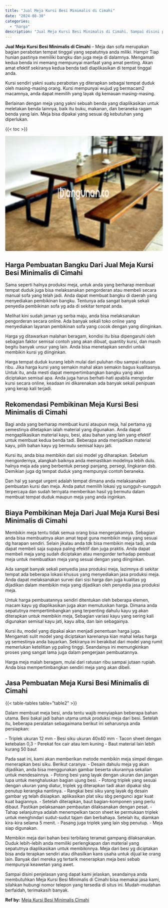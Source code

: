 ```yaml
---
title: "Jual Meja Kursi Besi Minimalis di Cimahi"
date: "2024-08-30"
categories: 
  - "harga"
description: "Jual Meja Kursi Besi Minimalis di Cimahi. Sampai disini penjelasan yang dapat kami jelaskan, seandainya anda membutuhkan Meja Kursi Besi Minimalis di Cimahi..."
---
```


**Jual Meja Kursi Besi Minimalis di Cimahi** – Meja dan sofa merupakan bagian perabotan tempat tinggal yang sepatutnya anda miliki. Hampir Tiap hunian pastinya memiliki bangku dan juga meja di dalamnya. Mengamati kedua benda ini memang mempunyai manfaat yang amat penting. Akan amat efektif sekiranya kedua benda tadi diaplikasikan di tempat tinggal anda.

Kursi sendiri yakni suatu perabotan yg diterapkan sebagai tempat duduk oleh masing-masing orang. Kursi mempunyai wujud yg bermacam2 macamnya, anda dapat memilih yang layak dg kemauan masing-masing.

Berlainan dengan meja yang yakni sebuah benda yang diaplikasikan untuk meletakan benda lainnya, baik itu buku, makanan, dan beraneka ragam benda yang lain. Meja bisa dipakai yang sesuai dg kebutuhan yang diperlukan.

{{< toc >}}

![Jual Meja Kursi Besi Minimalis di Cimahi](/images/jual-meja-besi-murah19.png)

## Harga Pembuatan Bangku Dari Jual Meja Kursi Besi Minimalis di Cimahi

Sama seperti halnya produksi meja, untuk anda yang berharap membuat tempat duduk juga bisa melaksanakan pengorderan atau membeli secara manual sofa yang telah jadi. Anda dapat membuat bangku di daerah yang menyediakan pembikinan bangku. Tentunya ada sangat banyak sekali penyedia pembikinan sofa yg ada di sekitar tempat anda.

Melihat kini sudah jaman yg serba maju, anda bisa melaksanakan pengorderan secara online. Ada banyak sekali toko online yang menyediakan layanan pembikinan sofa yang cocok dengan yang diinginkan.

Harga yg ditawarkan malahan beragam, kondisi itu bisa dipengaruhi oleh sebagian faktor semisal contoh yang akan dibuat, quantity kursi, dan masih begitu banyak unsur yang lain. Anda bisa menetapkan sendiri untuk membikin kursi yg diinginkan.

Harga tempat duduk kurang lebih mulai dari puluhan ribu sampai ratusan ribu. Jika harga kursi yang semakin mahal akan semakin bagus kualitasnya. Untuk itu, anda mesti dapat mempertimbangkan bangku yang akan diciptakan semisal apa. Anda juga harus berhati-hati apabila mengorder kursi secara online, keadaan ini dikarenakan ada banyak sekali penipuan yang kerap kali terjadi.

## Rekomendasi Pembikinan Meja Kursi Besi Minimalis di Cimahi

Bagi anda yang berharap membuat kursi ataupun meja, hal pertama yg semestinya ditetapkan ialah material yang digunakan. Anda dapat mengaplikasikan material kayu, besi, atau bahan yang lain yang efektif untuk membuat kedua benda tadi. Beberapa anda menjadikan material kayu, pilih bahan kayu yg bermutu semisal kayu jati.

Kursi itu, anda bisa membikin dari sisi model yg diharapkan. Sebelum mengordernya, alangkah baiknya anda memastikan modelnya lebih dulu. halnya meja ada yang berbentuk persegi panjang, persegi, lingkaran dsb. Demikian juga dg tempat duduk yang mempunyai contoh beraneka.

Dan hal yg sangat urgent adalah tempat dimana anda melaksanakan pembuatan kursi dan meja. Anda patut memilih lokasi yg sungguh-sungguh terpercaya dan sudah ternyata memberikan hasil yg bermutu dalam membuat tempat duduk maupun meja yang anda inginkan.

## Biaya Pembikinan Meja Dari Jual Meja Kursi Besi Minimalis di Cimahi

Membikin meja tentu tidak semua orang bisa mengerjakannya. Sebagian anda bisa membuatnya akan amat tepat guna membikin meja yang sesuai dg harapan sendiri. Selain jikalau anda tdk bisa membikin meja tadi, anda dapat membeli saja supaya paling efektif dan juga praktis. Anda dapat membeli meja yang sudah diciptakan atau mengorder terhadap pembuat meja untuk membuatkan meja yang sesuai dengan yang diinginkan.

Ada sangat banyak sekali penyedia jasa produksi meja, lazimnya di sekitar tempat ada beberapa lokasi khusus yang menyediakan jasa produksi meja. Anda dapat melaksanakan survei dari sisi harga dan juga kualitas yg dijadikan dalam membikin meja yang dijadikan oleh penyedia jasa produksi meja.

Untuk harga pembuatannya sendiri ditentukan oleh beberapa elemen, macam kayu yg diaplikasikan juga akan memutuskan harga. Dimana anda sepatutnya mempertimbangkan yang terpenting dahulu kayu yg akan diterapkan untuk membikin meja, Sebagian variasi kayu yang sering kali digunakan semisal kayu jati, kayu alba, dan lain sebagainya.

Kursi itu, model yang dipakai akan menjadi penentuan harga juga. Mengamati sulit model yang diciptakan karenanya kian mahal kelas harga yg semestinya anda bayarkan. Sekiranya ini berakibat dari model yang rumit memerlukan ketelitian yg paling tinggi. Seandainya ini memungkinkan proses yang sangat lama juga dalam pengerjaan pembuatannya.

Harga meja malah beragam, mulai dari ratusan ribu sampai jutaan rupiah. Anda bisa mempertimbangkan sendiri meja yang akan dibeli.

## Jasa Pembuatan Meja Kursi Besi Minimalis di Cimahi

{{< table-tables table="table2" >}}

Dalam membuat meja besi, anda tentu wajib menyiapkan beberapa bahan utama. Besi bakal jadi bahan utama untuk produksi meja dari besi. Setelah itu, beberapa peralatan sebagaimana berikut ini seharusnya anda persiapkan:

\- Triplek ukuran 12 mm - Besi siku ukuran 40x40 mm - Tacon sheet dengan ketebalan 0,3 - Perekat fox cair atau lem kuning - Baut material lain lebih kurang 50 baut

Pada saat ini, kami akan memberikan metode membikin meja simpel dengan menerapkan besi siku. Berikut caranya: - Desain dahulu meja yg akan dijadikan, anda bisa menggunakan gambar beserta ukurannya sekalian untuk mendesainnya. - Potong besi yang layak dengan ukuran dan jangan lupa untuk menghaluskan bagian ujung besi. - Potong triplek yang sesuai dengan ukuran yang diatur, triplek yg diterapkan tadi akan dipakai sbg penutup kerangka nantinya. - Rangkai besi siku yang layak dg desain gambar yg telah disiapkan. aplikasikan plat siku sbg pengunci agar kuat kuat bagiannya. - Setelah diterapkan, baut bagian-komponen yang perlu dibaut. Pastikan pelaksanaan pembautan dilaksanakan dengan pesat. - Tahap selanjutnya adalah menempelkan tacon sheet ke permukaan triplek untuk menghindari sudut-sudut tajam dan berbahaya. Setelah itu, diamkan kira-kira selama 5 menit. - Pasang juga triplek yang lain sbg penutup. - Meja siap digunakan.

Membikin meja dari bahan besi terbilang teramat gampang dilaksanakan. Duduk lebih-lebih anda memiliki perlengkapan dan material yang sepatutnya diaplikasikan untuk membikinnya. Meja dari besi yg diciptakan bisa anda terapkan sendiri atau dihasilkan kans usaha untuk dijual ke orang lain. Banyak dari mereka yg tertarik menerapkan meja besi sebab mempunyai keawetan yang awet.

Sampai disini penjelasan yang dapat kami jelaskan, seandainya anda membutuhkan Meja Kursi Besi Minimalis di Cimahi bisa memakai jasa kami, silahkan hubungi nomor telepon yang tersedia di situs ini. Mudah-mudahan berfaidah, terimakasih banyak.

**Ref by:** [Meja Kursi Besi Minimalis Cimahi](https://id.wikipedia.org/wiki/Meja)
